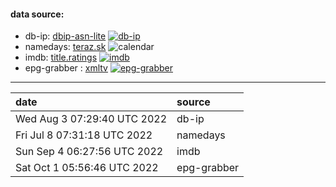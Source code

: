 #### data source:
- db-ip:  [dbip-asn-lite](https://db-ip.com/) [![db-ip](https://github.com/milankomaj/data/actions/workflows/db-ip.yml/badge.svg?event=schedule)](https://github.com/milankomaj/data/actions/workflows/db-ip.yml)
- namedays:  [teraz.sk](https://teraz.sk/) ![calendar](https://dev-badge.eleonora.workers.dev/calendar/today?icon=calendar)
- imdb:  [title.ratings](https://datasets.imdbws.com/) [![imdb](https://github.com/milankomaj/data/actions/workflows/imdb.yml/badge.svg?event=schedule)](https://github.com/milankomaj/data/actions/workflows/imdb.yml)
- epg-grabber :  [xmltv](https://tv.sms.cz) [![epg-grabber](https://github.com/milankomaj/data/actions/workflows/epg-grabber.yml/badge.svg?event=schedule)](https://github.com/milankomaj/data/actions/workflows/epg-grabber.yml)
---
**date** | **source**
:--- | :---
Wed Aug  3 07:29:40 UTC 2022 | db-ip
Fri Jul  8 07:31:18 UTC 2022 | namedays
Sun Sep  4 06:27:56 UTC 2022 | imdb
Sat Oct  1 05:56:46 UTC 2022 | epg-grabber
